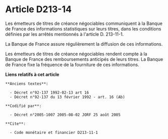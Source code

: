 # Article D213-14

Les émetteurs de titres de créance négociables communiquent à la Banque de France des informations statistiques sur leurs
titres, dans les conditions définies par les arrêtés mentionnés à l'article D. 213-11-1.

La Banque de France assure régulièrement la diffusion de ces informations.

Les émetteurs de titres de créance négociables rendent compte à la Banque de France des remboursements anticipés de leurs
titres. La Banque de France fixe la fréquence de la fourniture de ces informations.

**Liens relatifs à cet article**

	**Anciens textes**:

	  - Décret n°92-137 1992-02-13 art 16
	  - Décret n°92-137 du 13 février 1992 - art. 16 (Ab)

	**Codifié par**:

	  - Décret n°2005-1007 2005-08-02 JORF 25 août 2005

	**Cite**:

	  - Code monétaire et financier D213-11-1
